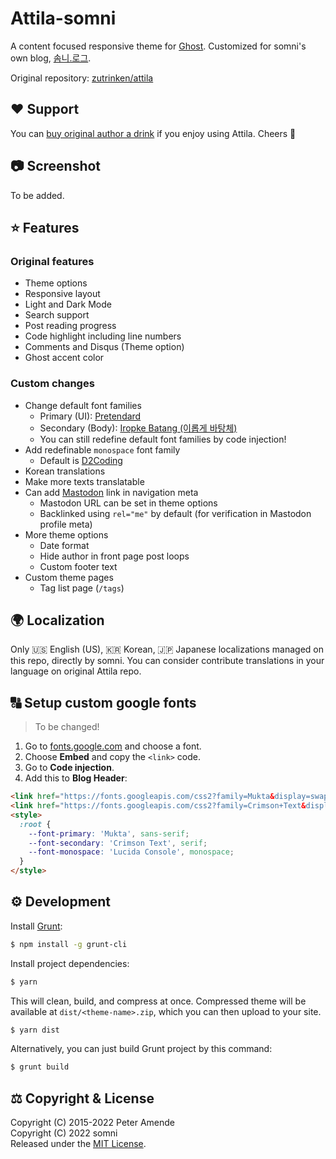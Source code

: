 # Attila-somni

A content focused responsive theme for [Ghost](https://github.com/tryghost/ghost/). Customized for somni's own blog, [솜니.로그](https://log.somni.one).

Original repository: [zutrinken/attila](https://github.com/zutrinken/attila)

## ♥️ Support

You can [buy original author a drink](https://paypal.me/zutrinken) if you enjoy using Attila. Cheers 🍻

## 📷 Screenshot

To be added.

## ⭐️ Features
### Original features
  * Theme options
  * Responsive layout
  * Light and Dark Mode
  * Search support
  * Post reading progress
  * Code highlight including line numbers
  * Comments and Disqus (Theme option)
  * Ghost accent color
### Custom changes
  * Change default font families
    - Primary (UI): [Pretendard](https://github.com/orioncactus/pretendard)
    - Secondary (Body): [Iropke Batang (이롭게 바탕체)](https://font.iropke.com/batang/)
    - You can still redefine default font families by code injection!
  * Add redefinable `monospace` font family
    - Default is [D2Coding](https://github.com/naver/d2codingfont)
  * Korean translations
  * Make more texts translatable
  * Can add [Mastodon](https://joinmastodon.org/) link in navigation meta
    - Mastodon URL can be set in theme options
    - Backlinked using `rel="me"` by default (for verification in Mastodon profile meta)
  * More theme options
    - Date format
    - Hide author in front page post loops
    - Custom footer text
  * Custom theme pages
    - Tag list page (`/tags`)

## 🌍 Localization

Only 🇺🇸 English (US), 🇰🇷 Korean, 🇯🇵 Japanese localizations managed on this repo, directly by somni. You can consider contribute translations in your language on original Attila repo.

## 🔠 Setup custom google fonts

> To be changed!

1. Go to [fonts.google.com](https://fonts.google.com/) and choose a font.
2. Choose __Embed__ and copy the `<link>` code.
3. Go to __Code injection__.  
4. Add this to __Blog Header__:  
````html
<link href="https://fonts.googleapis.com/css2?family=Mukta&display=swap" rel="stylesheet">
<link href="https://fonts.googleapis.com/css2?family=Crimson+Text&display=swap" rel="stylesheet">
<style>
  :root {
    --font-primary: 'Mukta', sans-serif;
    --font-secondary: 'Crimson Text', serif;
    --font-monospace: 'Lucida Console', monospace;
  }
</style>
````

## ⚙️ Development

Install [Grunt](https://gruntjs.com/getting-started/):
````bash
$ npm install -g grunt-cli
````
Install project dependencies:
````bash
$ yarn
````
This will clean, build, and compress at once. Compressed theme will be available at `dist/<theme-name>.zip`, which you can then upload to your site.
````bash
$ yarn dist
````
Alternatively, you can just build Grunt project by this command:
````bash
$ grunt build
````
## ⚖️ Copyright & License

Copyright (C) 2015-2022 Peter Amende  
Copyright (C) 2022 somni  
Released under the [MIT License](https://github.com/zutrinken/attila/blob/master/LICENSE).
